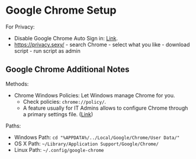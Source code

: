 # Google Chrome Setup
For Privacy:
- Disable Google Chrome Auto Sign in: [Link](https://www.alphr.com/chrome-auto-sign-in/).
- https://privacy.sexy/ - search Chrome - select what you like - download script -
  run script as admin


## Google Chrome Additional Notes
Methods:
- Chrome Windows Policies: Let Windows manage Chrome for you.
    - Check policies: `chrome://policy/`.
    - A feature usually for IT Admins allows to configure Chrome through a
      primary settings file. ([Link](https://support.google.com/chrome/a/answer/187948?hl=de))

Paths:
- Windows Path: `cd "%APPDATA%/../Local/Google/Chrome/User Data/"`
- OS X Path: `~/Library/Application Support/Google/Chrome/`
- Linux Path: `~/.config/google-chrome`
